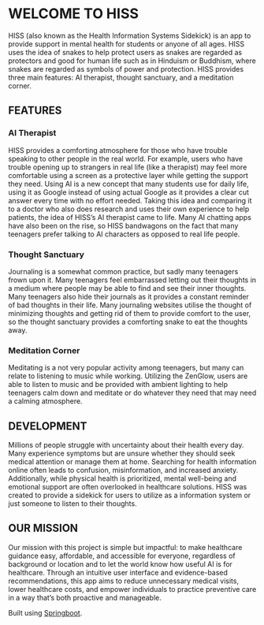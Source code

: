 # WELCOME TO HISS


HISS (also known as the Health Information Systems Sidekick) is an app to provide support in mental health for students or anyone of all ages. HISS uses the idea of snakes to help protect users as snakes are regarded as protectors and good for human life such as in Hinduism or Buddhism, where snakes are regarded as symbols of power and protection. HISS provides three main features: AI therapist, thought sanctuary, and a meditation corner. 


## FEATURES

### AI Therapist

HISS provides a comforting atmosphere for those who have trouble speaking to other people in the real world. For example, users who have trouble opening up to strangers in real life (like a therapist) may feel more comfortable using a screen as a protective layer while getting the support they need. Using AI is a new concept that many students use for daily life, using it as Google instead of using actual Google as it provides a clear cut answer every time with no effort needed. Taking this idea and comparing it to a doctor who also does research and uses their own experience to help patients, the idea of HISS’s AI therapist came to life. Many AI chatting apps have also been on the rise, so HISS bandwagons on the fact that many teenagers prefer talking to AI characters as opposed to real life people. 

### Thought Sanctuary

Journaling is a somewhat common practice, but sadly many teenagers frown upon it. Many teenagers feel embarrassed letting out their thoughts in a medium where people may be able to find and see their inner thoughts. Many teenagers also hide their journals as it provides a constant reminder of bad thoughts in their life. Many journaling websites utilise the thought of minimizing thoughts and getting rid of them to provide comfort to the user, so the thought sanctuary provides a comforting snake to eat the thoughts away.

### Meditation Corner

Meditating is a not very popular activity among teenagers, but many can relate to listening to music while working. Utilizing the ZenGlow, users are able to listen to music and be provided with ambient lighting to help teenagers calm down and meditate or do whatever they need that may need a calming atmosphere. 

## DEVELOPMENT

Millions of people struggle with uncertainty about their health every day. Many experience symptoms but are unsure whether they should seek medical attention or manage them at home. Searching for health information online often leads to confusion, misinformation, and increased anxiety. Additionally, while physical health is prioritized, mental well-being and emotional support are often overlooked in healthcare solutions. HISS was created to provide a sidekick for users to utilize as a information system or just someone to listen to their thoughts.


## OUR MISSION

Our mission with this project is simple but impactful: to make healthcare guidance easy, affordable, and accessible for everyone, regardless of background or location and to let the world know how useful AI is for healthcare. Through an intuitive user interface and evidence-based recommendations, this app aims to reduce unnecessary medical visits, lower healthcare costs, and empower individuals to practice preventive care in a way that’s both proactive and manageable.


Built using [Springboot](https://spring.io/projects/spring-boot).
